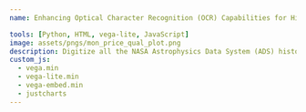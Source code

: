 ```yaml
---
name: Enhancing Optical Character Recognition (OCR) Capabilities for Historical Documents

tools: [Python, HTML, vega-lite, JavaScript]
image: assets/pngs/mon_price_qual_plot.png
description: Digitize all the NASA Astrophysics Data System (ADS) historical text by using Optical Character Recognition (OCR) s
custom_js:
  - vega.min
  - vega-lite.min
  - vega-embed.min
  - justcharts
---
```

